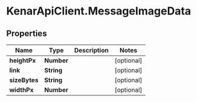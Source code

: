 # KenarApiClient.MessageImageData

## Properties

Name | Type | Description | Notes
------------ | ------------- | ------------- | -------------
**heightPx** | **Number** |  | [optional] 
**link** | **String** |  | [optional] 
**sizeBytes** | **String** |  | [optional] 
**widthPx** | **Number** |  | [optional] 


